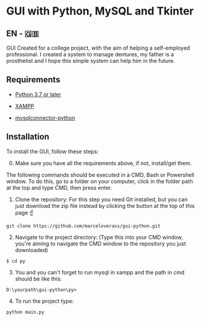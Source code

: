 # GUI with Python, MySQL and Tkinter

## EN - :uk:

GUI Created for a college project, with the aim of helping a self-employed professional. I created a system to manage dentures, my father is a prosthetist and I hope this simple system can help him in the future.

## Requirements
 * [Python 3.7 or later](https://www.python.org/downloads/)
 
 * [XAMPP](https://www.apachefriends.org/pt_br/download.html)
 
 * [mysqlconnector-python](https://dev.mysql.com/downloads/connector/python/)

## Installation

To install the GUI, follow these steps:

   0. Make sure you have all the requirements above, if not, install/get them.

The following commands should be executed in a CMD, Bash or Powershell window. To do this, go to a folder on your computer, click in the folder path at the top and type CMD, then press enter.

   1. Clone the repository: For this step you need Git installed, but you can just download the zip file instead by clicking the button at the top of this page ☝️
   ```
   git clone https://github.com/marceloverass/gui-python.git
   ```
   
   2. Navigate to the project directory: (Type this into your CMD window, you're aiming to navigate the CMD window to the repository you just downloaded)
   
   ```
   $ cd py
   ```
   
   3. You and you can't forget to run mysql in xampp and the path in cmd should be like this:
   
   ```
   D:\yourpath\gui-python\py>
   ```
   4. To run the project type:
   
   ```
   python main.py
   ```
